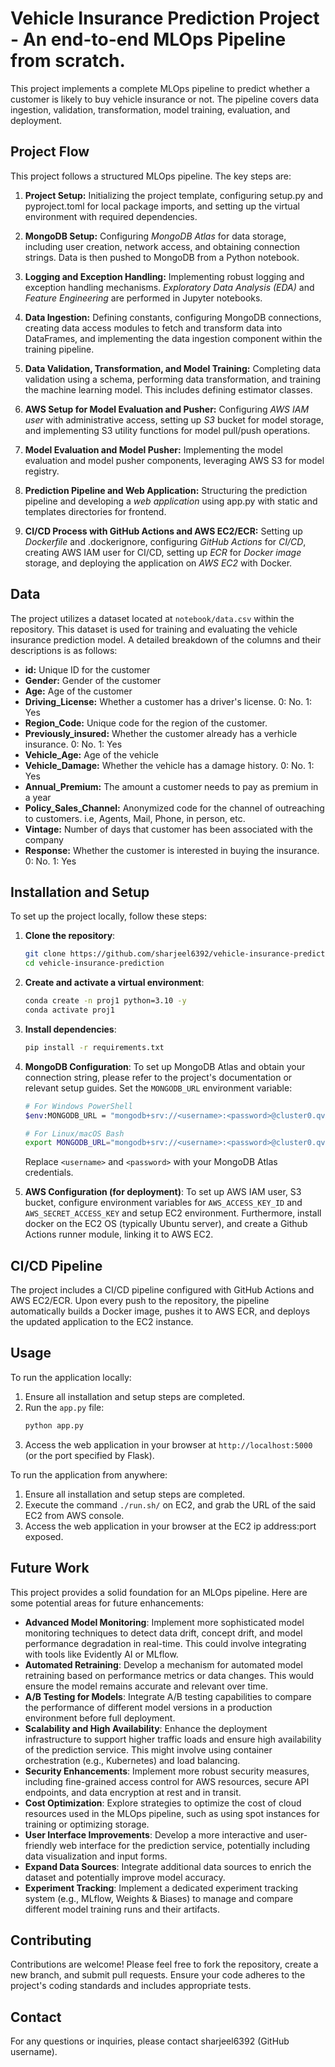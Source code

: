 # Vehicle Insurance Prediction Project - An end-to-end MLOps Pipeline from scratch.
This project implements a complete MLOps pipeline to predict whether a customer is likely to buy vehicle insurance or not. The pipeline covers data ingestion, validation, transformation, model training, evaluation, and deployment.

## Project Flow
This project follows a structured MLOps pipeline. The key steps are:

1. **Project Setup:** Initializing the project template, configuring setup.py and pyproject.toml for local package imports, and setting up the virtual environment with required dependencies.

2. **MongoDB Setup:** Configuring *MongoDB Atlas* for data storage, including user creation, network access, and obtaining connection strings. Data is then pushed to MongoDB from a Python notebook.

3. **Logging and Exception Handling:** Implementing robust logging and exception handling mechanisms. *Exploratory Data Analysis (EDA)* and *Feature Engineering* are performed in Jupyter notebooks.

4. **Data Ingestion:** Defining constants, configuring MongoDB connections, creating data access modules to fetch and transform data into DataFrames, and implementing the data ingestion component within the training pipeline.

5. **Data Validation, Transformation, and Model Training:** Completing data validation using a schema, performing data transformation, and training the machine learning model. This includes defining estimator classes.

6. **AWS Setup for Model Evaluation and Pusher:** Configuring *AWS IAM user* with administrative access, setting up *S3* bucket for model storage, and implementing S3 utility functions for model pull/push operations.

7. **Model Evaluation and Model Pusher:** Implementing the model evaluation and model pusher components, leveraging AWS S3 for model registry.

8. **Prediction Pipeline and Web Application:** Structuring the prediction pipeline and developing a *web application* using app.py with static and templates directories for frontend.

9. **CI/CD Process with GitHub Actions and AWS EC2/ECR:** Setting up *Dockerfile* and .dockerignore, configuring *GitHub Actions* for *CI/CD*, creating AWS IAM user for CI/CD, setting up *ECR* for *Docker image* storage, and deploying the application on *AWS EC2* with Docker.

## Data

The project utilizes a dataset located at `notebook/data.csv` within the repository. This dataset is used for training and evaluating the vehicle insurance prediction model. A detailed breakdown of the columns and their descriptions is as follows:

* **id:** Unique ID for the customer
* **Gender:** Gender of the customer
* **Age:** Age of the customer
* **Driving_License:** Whether a customer has a driver's license. 0: No. 1: Yes
* **Region_Code:** Unique code for the region of the customer.
* **Previously_insured:** Whether the customer already has a verhicle insurance. 0: No. 1: Yes
* **Vehicle_Age:** Age of the vehicle
* **Vehicle_Damage:** Whether the vehicle has a damage history. 0: No. 1: Yes
* **Annual_Premium:** The amount a customer needs to pay as premium in a year
* **Policy_Sales_Channel:** Anonymized code for the channel of outreaching to customers. i.e, Agents, Mail, Phone, in person, etc.
* **Vintage:** Number of days that customer has been associated with the company
* **Response:** Whether the customer is interested in buying the insurance. 0: No. 1: Yes


## Installation and Setup

To set up the project locally, follow these steps:

1.  **Clone the repository**:
    ```bash
    git clone https://github.com/sharjeel6392/vehicle-insurance-prediction.git
    cd vehicle-insurance-prediction
    ```
2.  **Create and activate a virtual environment**:
    ```bash
    conda create -n proj1 python=3.10 -y
    conda activate proj1
    ```
3.  **Install dependencies**:
    ```bash
    pip install -r requirements.txt
    ```
4.  **MongoDB Configuration**: To set up MongoDB Atlas and obtain your connection string, please refer to the project\'s documentation or relevant setup guides. Set the `MONGODB_URL` environment variable:
    ```bash
    # For Windows PowerShell
    $env:MONGODB_URL = "mongodb+srv://<username>:<password>@cluster0.qvdpoh5.mongodb.net/?retryWrites=true&w=majority&appName=Cluster0"

    # For Linux/macOS Bash
    export MONGODB_URL="mongodb+srv://<username>:<password>@cluster0.qvdpoh5.mongodb.net/?retryWrites=true&w=majority&appName=Cluster0"
    ```
    Replace `<username>` and `<password>` with your MongoDB Atlas credentials.

5.  **AWS Configuration (for deployment)**: To set up AWS IAM user, S3 bucket, configure environment variables for `AWS_ACCESS_KEY_ID` and `AWS_SECRET_ACCESS_KEY` and setup EC2 environment. Furthermore, install docker on the EC2 OS (typically Ubuntu server), and create a Github Actions runner module, linking it to AWS EC2.

## CI/CD Pipeline

The project includes a CI/CD pipeline configured with GitHub Actions and AWS EC2/ECR. Upon every push to the repository, the pipeline automatically builds a Docker image, pushes it to AWS ECR, and deploys the updated application to the EC2 instance.

## Usage
To run the application locally:
1.  Ensure all installation and setup steps are completed.
2.  Run the `app.py` file:
    ```bash
    python app.py
    ```
3.  Access the web application in your browser at `http://localhost:5000` (or the port specified by Flask).

To run the application from anywhere:

1.  Ensure all installation and setup steps are completed.
2.  Execute the command `./run.sh/` on EC2, and grab the URL of the said EC2 from AWS console.
3.  Access the web application in your browser at the EC2 ip address:port exposed.

## Future Work

This project provides a solid foundation for an MLOps pipeline. Here are some potential areas for future enhancements:

*   **Advanced Model Monitoring**: Implement more sophisticated model monitoring techniques to detect data drift, concept drift, and model performance degradation in real-time. This could involve integrating with tools like Evidently AI or MLflow.
*   **Automated Retraining**: Develop a mechanism for automated model retraining based on performance metrics or data changes. This would ensure the model remains accurate and relevant over time.
*   **A/B Testing for Models**: Integrate A/B testing capabilities to compare the performance of different model versions in a production environment before full deployment.
*   **Scalability and High Availability**: Enhance the deployment infrastructure to support higher traffic loads and ensure high availability of the prediction service. This might involve using container orchestration (e.g., Kubernetes) and load balancing.
*   **Security Enhancements**: Implement more robust security measures, including fine-grained access control for AWS resources, secure API endpoints, and data encryption at rest and in transit.
*   **Cost Optimization**: Explore strategies to optimize the cost of cloud resources used in the MLOps pipeline, such as using spot instances for training or optimizing storage.
*   **User Interface Improvements**: Develop a more interactive and user-friendly web interface for the prediction service, potentially including data visualization and input forms.
*   **Expand Data Sources**: Integrate additional data sources to enrich the dataset and potentially improve model accuracy.
*   **Experiment Tracking**: Implement a dedicated experiment tracking system (e.g., MLflow, Weights & Biases) to manage and compare different model training runs and their artifacts.

## Contributing

Contributions are welcome! Please feel free to fork the repository, create a new branch, and submit pull requests. Ensure your code adheres to the project\'s coding standards and includes appropriate tests.

## Contact

For any questions or inquiries, please contact sharjeel6392 (GitHub username).